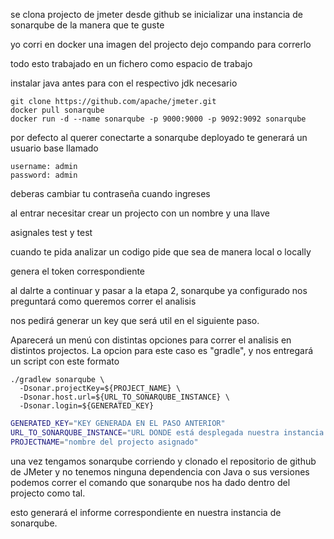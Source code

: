 se clona projecto de jmeter desde github
se inicializar una instancia de sonarqube de la manera que te guste

yo corri en docker una imagen del projecto
dejo compando para correrlo

todo esto trabajado en un fichero como espacio de trabajo

instalar java antes para con el respectivo jdk necesario 

```
git clone https://github.com/apache/jmeter.git
docker pull sonarqube
docker run -d --name sonarqube -p 9000:9000 -p 9092:9092 sonarqube
```
por defecto al querer conectarte a sonarqube deployado te generará
un usuario base llamado

```
username: admin
password: admin
```

deberas cambiar tu contraseña cuando ingreses

al entrar necesitar crear un projecto con un nombre y una llave

asignales test y test

cuando te pida analizar un codigo pide que sea de manera local o locally

genera el token correspondiente

al dalrte a continuar y pasar a la etapa 2, sonarqube ya 
configurado nos preguntará como queremos correr el analisis

nos pedirá generar un key que será util en el siguiente paso.

Aparecerá un menú con distintas opciones para correr el analisis en distintos projectos. La opcion para este caso es "gradle", y nos entregará un script con este formato

```
./gradlew sonarqube \
  -Dsonar.projectKey=${PROJECT_NAME} \
  -Dsonar.host.url=${URL_TO_SONARQUBE_INSTANCE} \
  -Dsonar.login=${GENERATED_KEY}
```


```sh
GENERATED_KEY="KEY GENERADA EN EL PASO ANTERIOR"
URL_TO_SONARQUBE_INSTANCE="URL DONDE está desplegada nuestra instancia de sonarqube"
PROJECTNAME="nombre del projecto asignado"
```


una vez tengamos sonarqube corriendo y clonado el repositorio de github de JMeter y no tenemos ninguna dependencia con Java o sus versiones podemos correr el comando que sonarqube nos ha dado dentro del projecto como tal.

esto generará el informe correspondiente en nuestra instancia de sonarqube.